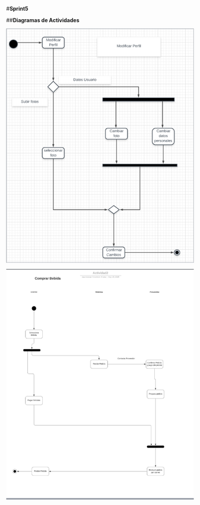#**Sprint5**

##**Diagramas de Actividades**

![Diagrama de Actividad 1](./Diagrama_de_Actividad_1.png)

![Diagrama de Actividad 2](./Diagrama_de_Actividad_2.png)
